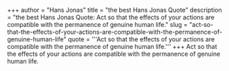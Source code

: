 +++
author = "Hans Jonas"
title = "the best Hans Jonas Quote"
description = "the best Hans Jonas Quote: Act so that the effects of your actions are compatible with the permanence of genuine human life."
slug = "act-so-that-the-effects-of-your-actions-are-compatible-with-the-permanence-of-genuine-human-life"
quote = '''Act so that the effects of your actions are compatible with the permanence of genuine human life.'''
+++
Act so that the effects of your actions are compatible with the permanence of genuine human life.
